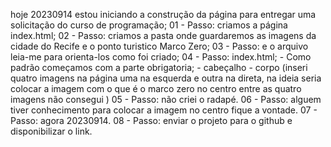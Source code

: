hoje 20230914 estou iniciando a construção da página para entregar uma solicitação do curso de programação;
01  - Passo: criamos a página index.html;
02  - Passo: criamos a pasta onde guardaremos as imagens da cidade do Recife e o ponto turistico Marco Zero;
03  - Passo: e o arquivo leia-me para orienta-los como foi criado;
04  - Passo: index.html;
    - Como padrão começamos com a parte obrigatoria;
    - cabeçalho
    - corpo (inseri quatro imagens na página uma na esquerda e outra na direta, na ideia seria colocar a imagem com o que é o marco zero
      no centro entre as quatro imagens não consegui )
05 - Passo: não criei o radapé.
06 - Passo: alguem tiver conhecimento para colocar a imagem no centro fique a vontade.
07 - Passo: agora 20230914.
08 - Passo: enviar o projeto para o github e disponibilizar o link.